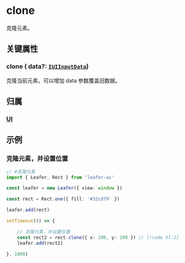 # clone

克隆元素。

## 关键属性

### clone ( data?: [`IUIInputData`](/api/interfaces/IUIInputData.md))

克隆当前元素，可以增加 data 参数覆盖旧数据。

## 归属

### [UI](/reference/display/UI.md)

## 示例

### 克隆元素，并设置位置

```ts
// #克隆元素
import { Leafer, Rect } from 'leafer-ui'

const leafer = new Leafer({ view: window })

const rect = Rect.one({ fill: '#32cd79' })

leafer.add(rect)

setTimeout(() => {

    // 克隆元素，并设置位置
    const rect2 = rect.clone({ x: 200, y: 200 }) // [!code hl:2]
    leafer.add(rect2)

}, 1000)
```
